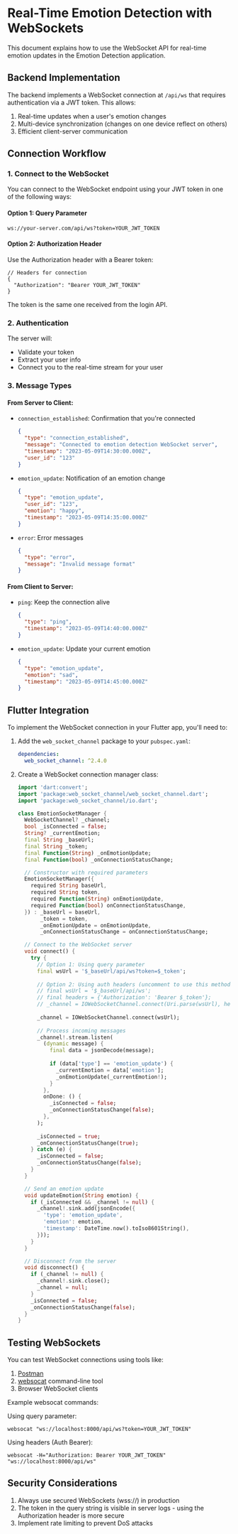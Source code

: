 # Real-Time Emotion Detection with WebSockets

This document explains how to use the WebSocket API for real-time emotion updates in the Emotion Detection application.

## Backend Implementation

The backend implements a WebSocket connection at `/api/ws` that requires authentication via a JWT token. This allows:

1. Real-time updates when a user's emotion changes
2. Multi-device synchronization (changes on one device reflect on others)
3. Efficient client-server communication

## Connection Workflow

### 1. Connect to the WebSocket

You can connect to the WebSocket endpoint using your JWT token in one of the following ways:

#### Option 1: Query Parameter
```
ws://your-server.com/api/ws?token=YOUR_JWT_TOKEN
```

#### Option 2: Authorization Header
Use the Authorization header with a Bearer token:
```
// Headers for connection
{
  "Authorization": "Bearer YOUR_JWT_TOKEN"
}
```

The token is the same one received from the login API.

### 2. Authentication

The server will:
- Validate your token
- Extract your user info
- Connect you to the real-time stream for your user

### 3. Message Types

#### From Server to Client:

- `connection_established`: Confirmation that you're connected
  ```json
  {
    "type": "connection_established",
    "message": "Connected to emotion detection WebSocket server",
    "timestamp": "2023-05-09T14:30:00.000Z",
    "user_id": "123"
  }
  ```

- `emotion_update`: Notification of an emotion change
  ```json
  {
    "type": "emotion_update",
    "user_id": "123",
    "emotion": "happy",
    "timestamp": "2023-05-09T14:35:00.000Z"
  }
  ```

- `error`: Error messages
  ```json
  {
    "type": "error",
    "message": "Invalid message format"
  }
  ```

#### From Client to Server:

- `ping`: Keep the connection alive
  ```json
  {
    "type": "ping",
    "timestamp": "2023-05-09T14:40:00.000Z"
  }
  ```

- `emotion_update`: Update your current emotion
  ```json
  {
    "type": "emotion_update",
    "emotion": "sad",
    "timestamp": "2023-05-09T14:45:00.000Z"
  }
  ```

## Flutter Integration

To implement the WebSocket connection in your Flutter app, you'll need to:

1. Add the `web_socket_channel` package to your `pubspec.yaml`:
   ```yaml
   dependencies:
     web_socket_channel: ^2.4.0
   ```

2. Create a WebSocket connection manager class:
   ```dart
   import 'dart:convert';
   import 'package:web_socket_channel/web_socket_channel.dart';
   import 'package:web_socket_channel/io.dart';

   class EmotionSocketManager {
     WebSocketChannel? _channel;
     bool _isConnected = false;
     String? _currentEmotion;
     final String _baseUrl;
     final String _token;
     final Function(String) _onEmotionUpdate;
     final Function(bool) _onConnectionStatusChange;

     // Constructor with required parameters
     EmotionSocketManager({
       required String baseUrl,
       required String token,
       required Function(String) onEmotionUpdate,
       required Function(bool) onConnectionStatusChange,
     }) : _baseUrl = baseUrl,
          _token = token,
          _onEmotionUpdate = onEmotionUpdate,
          _onConnectionStatusChange = onConnectionStatusChange;

     // Connect to the WebSocket server
     void connect() {
       try {
         // Option 1: Using query parameter
         final wsUrl = '$_baseUrl/api/ws?token=$_token';
         
         // Option 2: Using auth headers (uncomment to use this method)
         // final wsUrl = '$_baseUrl/api/ws';
         // final headers = {'Authorization': 'Bearer $_token'};
         // _channel = IOWebSocketChannel.connect(Uri.parse(wsUrl), headers: headers);
         
         _channel = IOWebSocketChannel.connect(wsUrl);
         
         // Process incoming messages
         _channel!.stream.listen(
           (dynamic message) {
             final data = jsonDecode(message);
             
             if (data['type'] == 'emotion_update') {
               _currentEmotion = data['emotion'];
               _onEmotionUpdate(_currentEmotion!);
             }
           },
           onDone: () {
             _isConnected = false;
             _onConnectionStatusChange(false);
           },
         );
         
         _isConnected = true;
         _onConnectionStatusChange(true);
       } catch (e) {
         _isConnected = false;
         _onConnectionStatusChange(false);
       }
     }

     // Send an emotion update
     void updateEmotion(String emotion) {
       if (_isConnected && _channel != null) {
         _channel!.sink.add(jsonEncode({
           'type': 'emotion_update',
           'emotion': emotion,
           'timestamp': DateTime.now().toIso8601String(),
         }));
       }
     }

     // Disconnect from the server
     void disconnect() {
       if (_channel != null) {
         _channel!.sink.close();
         _channel = null;
       }
       _isConnected = false;
       _onConnectionStatusChange(false);
     }
   }
   ```

## Testing WebSockets

You can test WebSocket connections using tools like:

1. [Postman](https://learning.postman.com/docs/sending-requests/supported-api-frameworks/websocket/)
2. [websocat](https://github.com/vi/websocat) command-line tool
3. Browser WebSocket clients

Example websocat commands:

Using query parameter:
```
websocat "ws://localhost:8000/api/ws?token=YOUR_JWT_TOKEN"
```

Using headers (Auth Bearer):
```
websocat -H="Authorization: Bearer YOUR_JWT_TOKEN" "ws://localhost:8000/api/ws"
```

## Security Considerations

1. Always use secured WebSockets (wss://) in production
2. The token in the query string is visible in server logs - using the Authorization header is more secure
3. Implement rate limiting to prevent DoS attacks 